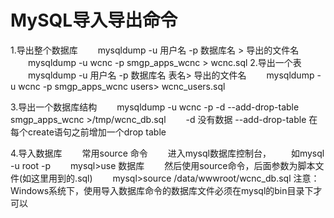 MySQL导入导出命令
====

1.导出整个数据库 
　　mysqldump -u 用户名 -p 数据库名 > 导出的文件名 
　　mysqldump -u wcnc -p smgp_apps_wcnc > wcnc.sql 
2.导出一个表
　　mysqldump -u 用户名 -p 数据库名 表名> 导出的文件名 
　　mysqldump -u wcnc -p smgp_apps_wcnc users> wcnc_users.sql 

3.导出一个数据库结构 
　　mysqldump -u wcnc -p -d --add-drop-table smgp_apps_wcnc >/tmp/wcnc_db.sql 
　　-d 没有数据 --add-drop-table 在每个create语句之前增加一个drop table 

4.导入数据库 
　　常用source 命令 
　　进入mysql数据库控制台， 
　　如mysql -u root -p 
　　mysql>use 数据库 
　　然后使用source命令，后面参数为脚本文件(如这里用到的.sql) 
　　mysql>source /data/wwwroot/wcnc_db.sql
注意：Windows系统下，使用导入数据库命令的数据库文件必须在mysql的bin目录下才可以